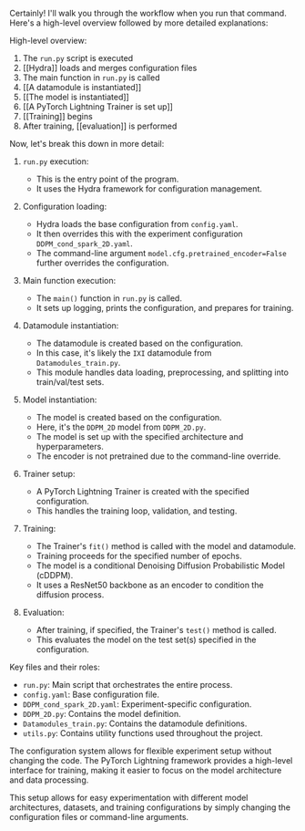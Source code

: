 Certainly! I'll walk you through the workflow when you run that command. Here's a high-level overview followed by more detailed explanations:

High-level overview:
1. The `run.py` script is executed
2. [[Hydra]] loads and merges configuration files
3. The main function in `run.py` is called
4. [[A datamodule is instantiated]]
5. [[The model is instantiated]]
6. [[A PyTorch Lightning Trainer is set up]]
7. [[Training]] begins
8. After training, [[evaluation]] is performed

Now, let's break this down in more detail:

1. `run.py` execution:
   - This is the entry point of the program.
   - It uses the Hydra framework for configuration management.

2. Configuration loading:
   - Hydra loads the base configuration from `config.yaml`.
   - It then overrides this with the experiment configuration `DDPM_cond_spark_2D.yaml`.
   - The command-line argument `model.cfg.pretrained_encoder=False` further overrides the configuration.

3. Main function execution:
   - The `main()` function in `run.py` is called.
   - It sets up logging, prints the configuration, and prepares for training.

4. Datamodule instantiation:
   - The datamodule is created based on the configuration.
   - In this case, it's likely the `IXI` datamodule from `Datamodules_train.py`.
   - This module handles data loading, preprocessing, and splitting into train/val/test sets.

5. Model instantiation:
   - The model is created based on the configuration.
   - Here, it's the `DDPM_2D` model from `DDPM_2D.py`.
   - The model is set up with the specified architecture and hyperparameters.
   - The encoder is not pretrained due to the command-line override.

6. Trainer setup:
   - A PyTorch Lightning Trainer is created with the specified configuration.
   - This handles the training loop, validation, and testing.

7. Training:
   - The Trainer's `fit()` method is called with the model and datamodule.
   - Training proceeds for the specified number of epochs.
   - The model is a conditional Denoising Diffusion Probabilistic Model (cDDPM).
   - It uses a ResNet50 backbone as an encoder to condition the diffusion process.

8. Evaluation:
   - After training, if specified, the Trainer's `test()` method is called.
   - This evaluates the model on the test set(s) specified in the configuration.

Key files and their roles:
- `run.py`: Main script that orchestrates the entire process.
- `config.yaml`: Base configuration file.
- `DDPM_cond_spark_2D.yaml`: Experiment-specific configuration.
- `DDPM_2D.py`: Contains the model definition.
- `Datamodules_train.py`: Contains the datamodule definitions.
- `utils.py`: Contains utility functions used throughout the project.

The configuration system allows for flexible experiment setup without changing the code. The PyTorch Lightning framework provides a high-level interface for training, making it easier to focus on the model architecture and data processing.

This setup allows for easy experimentation with different model architectures, datasets, and training configurations by simply changing the configuration files or command-line arguments.